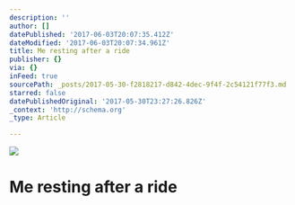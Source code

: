 ```yaml
---
description: ''
author: []
datePublished: '2017-06-03T20:07:35.412Z'
dateModified: '2017-06-03T20:07:34.961Z'
title: Me resting after a ride
publisher: {}
via: {}
inFeed: true
sourcePath: _posts/2017-05-30-f2818217-d842-4dec-9f4f-2c54121f77f3.md
starred: false
datePublishedOriginal: '2017-05-30T23:27:26.826Z'
_context: 'http://schema.org'
_type: Article

---
```

![](https://the-grid-user-content.s3-us-west-2.amazonaws.com/c932876e-4894-4b9d-acc3-5ea8e7b5297f.jpg)

# Me resting after a ride